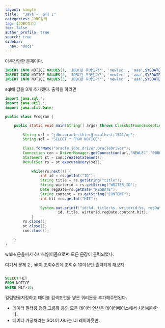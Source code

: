 ```yaml
---
layout: single
title:  "Java -  문제 1"
categories: JDBC강의
tag: [JDBC강의]
toc: false
author_profile: true
search: true
sidebar:
  nav: "docs"
---
```

아주간단한 문제이다.


```sql
INSERT INTO NOTICE VALUES(1, 'JDBC란 무엇인가?', 'newlec' , 'aaa',SYSDATE,0,'');
INSERT INTO NOTICE VALUES(2, 'JDBC란 무엇인가?', 'newlec' , 'aaa',SYSDATE,0,'');
INSERT INTO NOTICE VALUES(3, 'JDBC란 무엇인가?', 'newlec' , 'aaa',SYSDATE,0,'');
```
sql에 값을 3개 추가했다.
출력을 하려면 

```java
import java.sql.*;
import java.util.*;
import java.util.Date;

public class Program {

	public static void main(String[] args) throws ClassNotFoundException, SQLException {
		
		String url = "jdbc:oracle:thin:@localhost:1521/xe";
		String sql = "SELECT * FROM NOTICE";
			
		Class.forName("oracle.jdbc.driver.OracleDriver");
		Connection con = DriverManager.getConnection(url,"NEWLEC","0000");
		Statement st = con.createStatement();
		ResultSet rs = st.executeQuery(sql);
		
			while(rs.next()) {
				int id = rs.getInt("ID");
				String title = rs.getString("title");
				String wirterid = rs.getString("WRITER_ID");
				Date regDate=rs.getDate("REGDATE");
				String content = rs.getString("CONTENT");
				int hit =rs.getInt("HIT");
				
				System.out.printf("id:%d, title:%s, writerid:%s, regDate:%s, content:%s, hit:%d\n",
						id, title, wirterid,regDate,content,hit);
			}
		rs.close();
		st.close();
		con.close();
			
	}
}
```


while 문을써서 하나씩읽어줌으로써 모든 문장이 출력되었다.



여기서 문제 2 ,
 hit이 조회수인데 조회수 10이상만 출력되게 해보자 

```SQL

SELECT HIT
FROM NOTICE
WHERE HIT>10;
```
컬럼명을지정하고 테이블 검색조건을 넣은 쿼리문을 추가해주면된다. 



- 데이터 필터링,정렬,그룹화 등의 모든 데이터 연산은 데이터베이스에서 처리해야한다.
- 데이터 가공처리는 SQL이 자바는 UI 레이아웃만.
